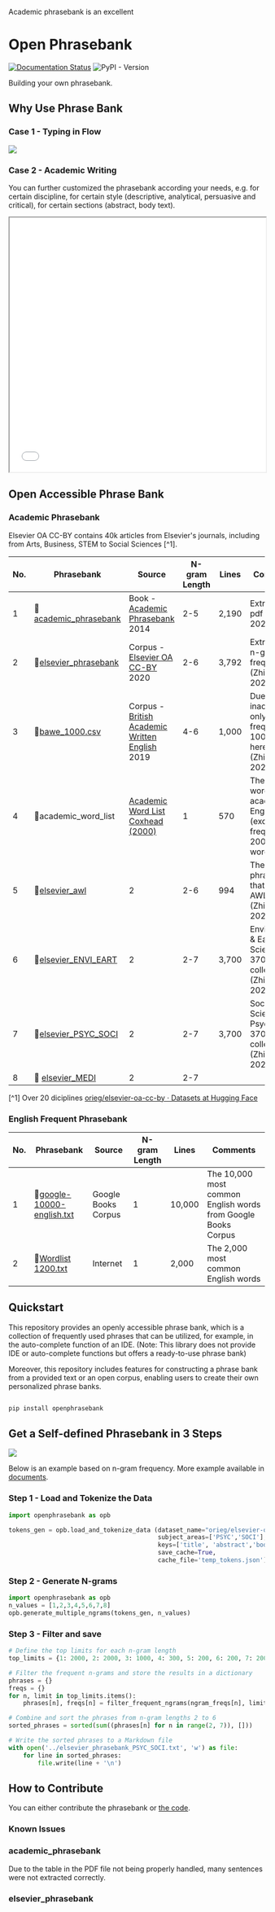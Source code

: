 
Academic phrasebank is an excellent 

# Open Phrasebank
[![Documentation Status](https://readthedocs.org/projects/open-phrasebank/badge/?version=latest)](https://open-phrasebank.readthedocs.io/en/latest/?badge=latest) ![PyPI - Version](https://img.shields.io/pypi/v/openphrasebank)


Building your own phrasebank.

<!-- start why-use-phrase-bank -->
## Why Use Phrase Bank
  
### Case 1 - Typing in Flow

![](https://i.imgur.com/MGDIqly.gif)


### Case 2 - Academic Writing

You can further customized the phrasebank according your needs, e.g. for certain discipline, for certain style (descriptive, analytical, persuasive and critical), for certain sections (abstract, body text).

<iframe src="docs/_static/wordtree_climate_geoscience.html" width="100%" height="500px">
  <p>The wordtree of climate in geoscience ngrams from Elsevier OA CC-BY</p>
</iframe>

<!-- end why-use-phrase-bank -->

<!-- start open-phrase-bank -->
## Open Accessible Phrase Bank


### Academic Phrasebank

Elsevier OA CC-BY contains 40k articles from Elsevier's journals, including from Arts, Business, STEM to Social Sciences [^1]. 

| No. | Phrasebank                                                                                                                 | Source                                                                                                               | N-gram Length | Lines | Comments                                                                |
| --- | -------------------------------------------------------------------------------------------------------------------------- | -------------------------------------------------------------------------------------------------------------------- | ------------- | ----- | ----------------------------------------------------------------------- |
| 1   | 📍[academic_phrasebank](https://github.com/liuh886/open_phrasebank/blob/main/phrasebanks/academic_phrasebank.txt)          | Book - [Academic Phrasebank](https://github.com/liuh886/open_phrasebank/blob/main/data/Academic_Phrasebank.pdf) 2014 | 2-5           | 2,190 | Extract from pdf (Zhihao, 2024)                                         |
| 2   | 📍[elsevier_phrasebank](https://github.com/liuh886/open_phrasebank/blob/main/phrasebanks/elsevier_phrasebank.txt)          | Corpus - [Elsevier OA CC-BY](https://elsevier.digitalcommonsdata.com/datasets/zm33cdndxs/2) 2020                     | 2-6           | 3,792 | Extract by n-gram frequency (Zhihao, 2024)                              |
| 3   | 📍[bawe_1000.csv](https://github.com/liuh886/open_phrasebank/blob/main/phrasebanks/bawe_ngrams.csv)                        | Corpus - [British Academic Written English](https://app.sketchengine.eu/#dashboard?corpname=preloaded%2Fbawe2) 2019  | 4-6           | 1,000 | Due to inaccessible, only most frequent  1000 list here. (Zhihao, 2024) |
| 4   | 📍academic_word_list                                                                                                       | [Academic Word List Coxhead (2000)](https://www.uefap.com/vocab/select/awl.htm)                                      | 1             | 570   | The 570 word for academic English (exclude frequent 2000 words)         |
| 5   | 📍[elsevier_awl](https://github.com/liuh886/open_phrasebank/blob/main/phrasebanks/elsevier_phrasebank.txt)                 | 2                                                                                                                    | 2-6           | 994   | The Elsevier phrasebank that contains  AWL (Zhihao, 2024)               |
| 6   | 📍[elsevier_ENVI_EART](https://github.com/liuh886/open_phrasebank/blob/main/phrasebanks/elsevier_phrasebank_ENVI_EART.txt) | 2                                                                                                                    | 2-7           | 3,700 | Environment & Earth Science 3700 collection (Zhihao 2024)               |
| 7   | 📍[elsevier_PSYC_SOCI](https://github.com/liuh886/open_phrasebank/blob/main/phrasebanks/elsevier_phrasebank_PSYC_SOCI.txt) | 2                                                                                                                    | 2-7           | 3,700 | Social Science & Psychology 3700 collection (Zhihao 2024)               |
| 8   | 📍 [elsevier_MEDI](https://github.com/liuh886/open_phrasebank/blob/main/phrasebanks/elsevier_phrasebank_MEDI.txt)          | 2                                                                                                                    | 2-7           |       |                                                                         |

[^1] Over 20 diciplines [orieg/elsevier-oa-cc-by · Datasets at Hugging Face](https://huggingface.co/datasets/orieg/elsevier-oa-cc-by)


### English Frequent Phrasebank

| No. | Phrasebank                                                                                                                              | Source              | N-gram Length | Lines  | Comments                                                      |
| --- | --------------------------------------------------------------------------------------------------------------------------------------- | ------------------- | ------------- | ------ | ------------------------------------------------------------- |
| 1   | 📍[google-10000-english.txt](https://github.com/first20hours/google-10000-english/blob/master/google-10000-english.txt)                 | Google Books Corpus | 1             | 10,000 | The 10,000 most common English words from Google Books Corpus |
| 2   | 📍[Wordlist 1200.txt](https://raw.githubusercontent.com/ManiacDC/TypingAid/master/Wordlists/Wordlist%201200%20frequency%20weighted.txt) | Internet            | 1             | 2,000  | The 2,000 most common English words                           |
<!-- end open-phrase-bank -->

<!-- start quickstart -->

## Quickstart

  

This repository provides an openly accessible phrase bank, which is a collection of frequently used phrases that can be utilized, for example, in the auto-complete function of an IDE. (Note: This library does not provide IDE or auto-complete functions but offers a ready-to-use phrase bank)

  

Moreover, this repository includes features for constructing a phrase bank from a provided text or an open corpus, enabling users to create their own personalized phrase banks.

  

```bash

pip install openphrasebank

```

  

<!-- end quickstart -->


<!-- start custom -->
## Get a Self-defined Phrasebank in 3 Steps

![](https://i.imgur.com/qssU2VP.png)

Below is an example based on n-gram frequency. More example available in [documents](https://open-phrasebank.readthedocs.io/en/latest/customisation/index.html).

### Step 1 - Load and Tokenize the Data
``` python
import openphrasebank as opb

tokens_gen = opb.load_and_tokenize_data (dataset_name="orieg/elsevier-oa-cc-by", 
                                         subject_areas=['PSYC','SOCI'],
                                         keys=['title', 'abstract','body_text'],
                                         save_cache=True,
                                         cache_file='temp_tokens.json')
```

### Step 2 - Generate N-grams

``` python
import openphrasebank as opb
n_values = [1,2,3,4,5,6,7,8]
opb.generate_multiple_ngrams(tokens_gen, n_values)
```

### Step 3 - Filter and save

``` python
# Define the top limits for each n-gram length
top_limits = {1: 2000, 2: 2000, 3: 1000, 4: 300, 5: 200, 6: 200, 7: 200, 8: 200}

# Filter the frequent n-grams and store the results in a dictionary
phrases = {}
freqs = {}
for n, limit in top_limits.items():
    phrases[n], freqs[n] = filter_frequent_ngrams(ngram_freqs[n], limit,min_freq=20)

# Combine and sort the phrases from n-gram lengths 2 to 6
sorted_phrases = sorted(sum((phrases[n] for n in range(2, 7)), []))

# Write the sorted phrases to a Markdown file
with open('../elsevier_phrasebank_PSYC_SOCI.txt', 'w') as file:
    for line in sorted_phrases:
        file.write(line + '\n')
```
<!-- end custom -->

## How to Contribute

You can either contribute the phrasebank or [the code](https://open-phrasebank.readthedocs.io/en/latest/contributing.html). 

<!-- start issues -->
### Known Issues

### academic_phrasebank


Due to the table in the PDF file not being properly handled, many sentences were not extracted correctly. 

### elsevier_phrasebank


<!-- end issues -->